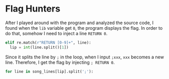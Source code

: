 # Flag Hunters

After I played around with the program and analyzed the source code, I found when the `lib` variable get `0`, the program displays the flag.
In order to do that, somehow I need to inject a line `RETURN 0`.
```python
elif re.match(r"RETURN [0-9]+", line):
  lip = int(line.split()[1])
```

Since it splits the line by `;` in the loop, when I input `;xxx`, `xxx` becomes a new line.
Therefore, I get the flag by injecting `; RETURN 0`.
```python
for line in song_lines[lip].split(';'):
```
